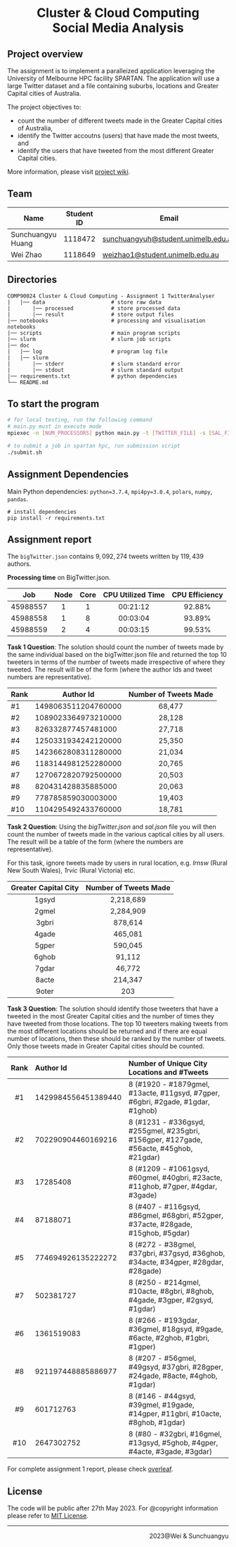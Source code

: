 <div align=center><h1>Cluster & Cloud Computing <br> Social Media Analysis</h1></div>

## Project overview

The assignment is to implement a paralleized application leveraging the University of Melbourne HPC facility SPARTAN. The application will use a large Twitter dataset and a file containing suburbs, locations and Greater Capital cities of Australia.

The project objectives to:

- count the number of different tweets made in the Greater Capital cities of Australia,
- identify the Twitter accoutns (users) that have made the most tweets, and
- identify the users that have tweeted from the most different Greater Capital cities.

More information, please visit [project wiki](https://github.com/rNLKJA/2023-S1-COMP90024-A1/wiki).

## Team

| Name              | Student ID | Email                               |
| ----------------- | :--------: | ----------------------------------- |
| Sunchuangyu Huang |  1118472   | sunchuangyuh@student.unimelb.edu.au |
| Wei Zhao          |  1118649   | weizhao1@student.unimelb.edu.au     |

## Directories

```
COMP90024 Cluster & Cloud Computing - Assignment 1 TwitterAnalyser
|   |── data                     # store raw data
|       |── processed            # store processed data
|       |── result               # store output files
|── notebooks                    # processing and visualisation notebooks
|── scripts                      # main program scripts
|── slurm                        # slurm job scripts
|── doc
|   |── log                      # program log file
|   |── slurm
|       |── stderr               # slurm standard error
|       |── stdout               # slurm standard output
|── requirements.txt             # python dependencies
└── README.md
```

## To start the program

```bash
# for local testing, run the following command
# main.py must in execute mode
mpiexec -n [NUM_PROCESSORS] python main.py -t [TWITTER_FILE] -s [SAL_FILE] -e [EMAIL_TARGET|OPTIONAL]

# to submit a job in spartan hpc, run submission script
./submit.sh
```

## Assignment Dependencies

Main Python dependencies: `python=3.7.4`, `mpi4py=3.0.4`, `polars`, `numpy`, `pandas`.

```{bash}
# install dependencies
pip install -r requirements.txt
```

## Assignment report

The `bigTwitter.json` contains $9,092,274$ tweets written by $119,439$ authors.

**Processing time** on BigTwitter.json. 

| Job      | Node | Core | CPU Utilized Time | CPU Efficiency |
| :------: | :--: | :--: | :---------------: | :------------: |
| 45988557 | 1    | 1    | 00:21:12          | 92.88%         |
| 45988558 | 1    | 8    | 00:03:04          | 93.89%         |
| 45988559 | 2    | 4    | 00:03:15          | 99.53%         |

**Task 1 Question**: The solution should count the number of tweets made by the same individual based on the bigTwitter.json file and returned the top 10 tweeters in terms of the number of tweets made irrespective of where they tweeted. The result will be of the form (where the author Ids and tweet numbers are representative).

| Rank | Author Id           | Number of Tweets Made |
| :--- | ------------------- | :-------------------: |
| #1   | 1498063511204760000 |        68,477         |
| #2   | 1089023364973210000 |        28,128         |
| #3   | 826332877457481000  |        27,718         |
| #4   | 1250331934242120000 |        25,350         |
| #5   | 1423662808311280000 |        21,034         |
| #6   | 1183144981252280000 |        20,765         |
| #7   | 1270672820792500000 |        20,503         |
| #8   | 820431428835885000  |        20,063         |
| #9   | 778785859030003000  |        19,403         |
| #10  | 1104295492433760000 |        18,781         |

**Task 2 Question**: Using the _bigTwitter.json_ and _sal.json_ file you will then count the number of tweets made in the various captical cities by all users. The result will be a table of the form (where the numbers are representative).

For this task, ignore tweets made by users in rural location, e.g. _lrnsw_ (Rural New South Wales), _1rvic_ (Rural Victoria) etc.

| Greater Capital City | Number of Tweets Made |
| :------------------: | :-------------------: |
|        1gsyd         |       2,218,689       |
|        2gmel         |       2,284,909       |
|        3gbri         |        878,614        |
|        4gade         |        465,081        |
|        5gper         |        590,045        |
|        6ghob         |        91,112         |
|        7gdar         |        46,772         |
|        8acte         |        214,347        |
|        9oter         |          203          |

**Task 3 Question**: The solution should identify those tweeters that have a tweeted in the most Greater Capital cities and the number of times they have tweeted from those locations. The top 10 tweeters making tweets from the most different locations should be returned and if there are equal number of locations, then these should be ranked by the number of tweets. Only those tweets made in Greater Capital cities should be counted.

| Rank | Author Id           | Number of Unique City Locations and #Tweets                                             |
| :--: | :------------------ | :-------------------------------------------------------------------------------------- |
|  #1  | 1429984556451389440 | 8 (#1920 - #1879gmel, #13acte, #11gsyd, #7gper, #6gbri, #2gade, #1gdar, #1ghob)         |
|  #2  | 702290904460169216  | 8 (#1231 - #336gsyd, #255gmel, #235gbri, #156gper, #127gade, #56acte, #45ghob, #21gdar) |
|  #3  | 17285408            | 8 (#1209 - #1061gsyd, #60gmel, #40gbri, #23acte, #11ghob, #7gper, #4gdar, #3gade)       |
|  #4  | 87188071            | 8 (#407 - #116gsyd, #86gmel, #68gbri, #52gper, #37acte, #28gade, #15ghob, #5gdar)       |
|  #5  | 774694926135222272  | 8 (#272 - #38gmel, #37gbri, #37gsyd, #36ghob, #34acte, #34gper, #28gdar, #28gade)       |
|  #7  | 502381727           | 8 (#250 - #214gmel, #10acte, #8gbri, #8ghob, #4gade, #3gper, #2gsyd, #1gdar)            |
|  #6  | 1361519083          | 8 (#266 - #193gdar, #36gmel, #18gsyd, #9gade, #6acte, #2ghob, #1gbri, #1gper)           |
|  #8  | 921197448885886977  | 8 (#207 - #56gmel, #49gsyd, #37gbri, #28gper, #24gade, #8acte, #4ghob, #1gdar)          |
|  #9  | 601712763           | 8 (#146 - #44gsyd, #39gmel, #19gade, #14gper, #11gbri, #10acte, #8ghob, #1gdar)         |
| #10  | 2647302752          | 8 (#80 - #32gbri, #16gmel, #13gsyd, #5ghob, #4gper, #4acte, #3gade, #3gdar)             |

For complete assignment 1 report, please check [overleaf](https://www.overleaf.com/read/sdsczmmdxzvq).

## License

The code will be public after 27th May 2023. For @copyright information please refer to [MIT License](./LICENSE).

---

<p align=right>2023@Wei & Sunchuangyu</p>
